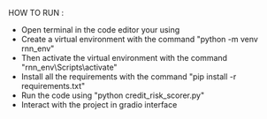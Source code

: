 HOW TO RUN :
- Open terminal in the code editor your using 
- Create a virtual environment with the command "python -m venv rnn_env"
- Then activate the virtual environment with the command "rnn_env\Scripts\activate"
- Install all the requirements with the command "pip install -r requirements.txt"
- Run the code using "python credit_risk_scorer.py"
- Interact with the project in gradio interface

